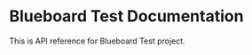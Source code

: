 Blueboard Test Documentation
=====================

This is API reference for Blueboard Test project.
